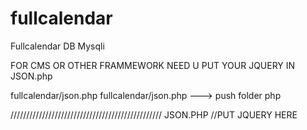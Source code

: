 # fullcalendar
Fullcalendar DB Mysqli

FOR CMS OR OTHER FRAMMEWORK NEED U PUT YOUR JQUERY IN JSON.php 


fullcalendar/json.php
fullcalendar/json.php ---> push folder php


////////////////////////////////////////////////
JSON.PHP
//PUT JQUERY HERE
<script src="../jquery-3.1.0.min.js"></script>
<script>
//SCRIPT FULL CALENDAR
$(document).ready(function() {
  ///////////////////////////////////////////
